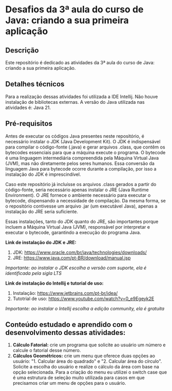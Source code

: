 # Desafios da 3ª aula do curso de Java: criando a sua primeira aplicação

## Descrição
Este repositório é dedicado as atividades da 3ª aula do curso de Java: criando a sua primeira aplicação. 

## Detalhes técnicos
Para a realização dessas atividades foi utilizada a IDE Intellij. Não houve instalação de bibliotecas externas. A versão do Java utilizada nas atividades é: Java 21. 

## Pré-requisitos
Antes de executar os códigos Java presentes neste repositório, é necessário instalar o JDK (Java Development Kit).
O JDK é indispensável para compilar o código-fonte (.java) e gerar arquivos .class, que contêm os bytecodes essenciais para que a máquina execute o programa. O bytecode é uma linguagem intermediária compreendida pela Máquina Virtual Java (JVM), mas não diretamente pelos seres humanos. Essa conversão da linguagem Java para bytecode ocorre durante a compilação, por isso a instalação do JDK é imprescindível.

Caso este repositório já incluísse os arquivos .class gerados a partir do código-fonte, seria necessário apenas instalar o JRE (Java Runtime Environment). O JRE fornece o ambiente necessário para executar o bytecode, dispensando a necessidade de compilação. Da mesma forma, se o repositório contivesse um arquivo .jar (um executável Java), apenas a instalação do JRE seria suficiente.

Essas instalações, tanto do JDK quanto do JRE, são importantes porque incluem a Máquina Virtual Java (JVM), responsável por interpretar e executar o bytecode, garantindo a execução do programa Java.

**Link de instalação do JDK e JRE:**
1. JDK: https://www.oracle.com/br/java/technologies/downloads/
2. JRE: https://www.java.com/pt-BR/download/manual.jsp
   
*Importante: ao instalar o JDK escolha a versão com suporte, ela é identificada pela sigla LTS*

**Link de instalação do Intellij e tutorial de uso:**
1. Instalação: https://www.jetbrains.com/pt-br/idea/
2. Tutotrial de uso: https://www.youtube.com/watch?v=0_e9Egeyk2E

*Importante: ao instalar o Intellij escolha a edição community, ela é gratuita*

## Conteúdo estudado e aprendido com o desenvolvimento dessas atividades: 
1. **Cálculo Fatorial:** crie um programa que solicite ao usuário um número e calcule o fatorial desse número.
2. **Cálculos Geométricos:** crie um menu que oferece duas opções ao usuário: "1. Calcular área do quadrado" e "2. Calcular área do círculo". Solicite a escolha do usuário e realize o cálculo da área com base na opção selecionada. Para a criação do menu eu utilizei o switch case que é uma estrutura de seleção muito utilizada para casos em que precisamos criar um menu de opções para o usuário.
